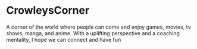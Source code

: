 # CrowleysCorner
A corner of the world where people can come and enjoy games, movies, tv shows, manga, and anime. With a uplifting perspective and a coaching mentality, I hope we can connect and have fun
